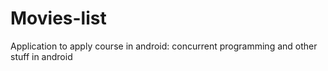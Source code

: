 # Movies-list
Application to apply course in android: concurrent programming and other stuff in android
